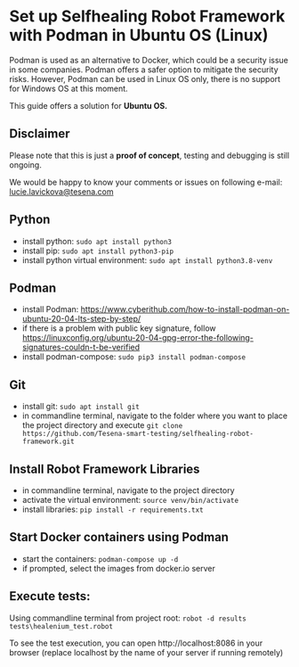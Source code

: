 # Set up Selfhealing Robot Framework with Podman in Ubuntu OS (Linux)
Podman is used as an alternative to Docker, which could be a security issue in some companies. Podman offers a safer option to mitigate the security risks. However, Podman can be used in Linux OS only, there is no support for Windows OS at this moment. 

This guide offers a solution for **Ubuntu OS.**

## Disclaimer
Please note that this is just a **proof of concept**, testing and debugging is still ongoing. 

We would be happy to know your comments or issues on following e-mail: lucie.lavickova@tesena.com

## Python
- install python: ```sudo apt install python3```
- install pip: ```sudo apt install python3-pip```
- install python virtual environment: ```sudo apt install python3.8-venv```
## Podman
- install Podman: https://www.cyberithub.com/how-to-install-podman-on-ubuntu-20-04-lts-step-by-step/
- if there is a problem with public key signature, follow https://linuxconfig.org/ubuntu-20-04-gpg-error-the-following-signatures-couldn-t-be-verified
- install podman-compose: ```sudo pip3 install podman-compose```
## Git
- install git: ```sudo apt install git```
- in commandline terminal, navigate to the folder where you want to place the project directory and execute ```git clone https://github.com/Tesena-smart-testing/selfhealing-robot-framework.git```
## Install Robot Framework Libraries
- in commandline terminal, navigate to the project directory
- activate the virtual environment: ```source venv/bin/activate```
- install libraries: ```pip install -r requirements.txt```
## Start Docker containers using Podman
- start the containers: ```podman-compose up -d```
- if prompted, select the images from docker.io server
## Execute tests:
Using commandline terminal from project root: ```robot -d results tests\healenium_test.robot```

To see the test execution, you can open http://localhost:8086 in your browser (replace localhost by the name of your server if running remotely)